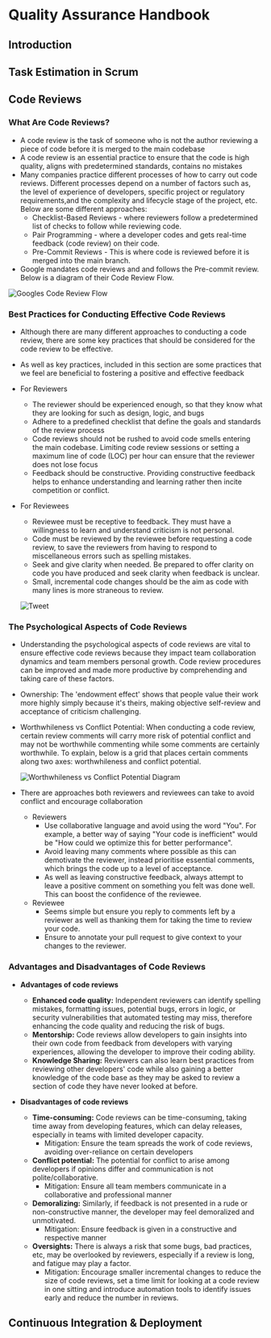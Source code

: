 # **Quality Assurance Handbook**

## Introduction

## Task Estimation in Scrum

## Code Reviews

### What Are Code Reviews?
 
 - A code review is the task of someone who is not the author reviewing a piece of code before it is merged to the main codebase 
 - A code review is an essential practice to ensure that the code is high quality, aligns with predetermined standards, contains no mistakes
 - Many companies practice different processes of how to carry out code reviews. Different processes depend on a number of factors such as, the level of experience of developers, specific project or regulatory requirements,and the complexity and lifecycle stage of the project, etc. Below are some different approaches:
    - Checklist-Based Reviews - where reviewers follow a predetermined list of checks to follow while reviewing code.
    - Pair Programming - where a developer codes and gets real-time feedback (code review) on their code.
    - Pre-Commit Reviews - This is where code is reviewed before it is merged into the main branch.
- Google mandates code reviews and and follows the Pre-commit review. Below is a diagram of their Code Review Flow.

![Googles Code Review Flow](../Image_Folder/GoogleCRFlow.png)

### Best Practices for Conducting Effective Code Reviews

- Although there are many different approaches to conducting a code review, there are some key practices that should be considered for the code review to be effective. 
- As well as key practices, included in this section are some practices that we feel are beneficial to fostering a positive and effective feedback 

- For Reviewers
    - The reviewer should be experienced enough, so that they know what they are looking for such as design, logic, and bugs
    - Adhere to a predefined checklist that define the goals and standards of the review process
    - Code reviews should not be rushed to avoid code smells entering the main codebase. Limiting code review sessions or setting a maximum line of code (LOC) per hour can ensure that the reviewer does not lose focus
    - Feedback should be constructive. Providing constructive feedback helps to enhance understanding and learning rather then incite competition or conflict.
- For Reviewees
    - Reviewee must be receptive to feedback. They must have a willingness to learn and understand criticism is not personal.
    - Code must be reviewed by the reviewee before requesting a code review, to save the reviewers from having to respond to miscellaneous errors such as spelling mistakes.
    - Seek and give clarity when needed. Be prepared to offer clarity on code you have produced and seek clarity when feedback is unclear.
    - Small, incremental code changes should be the aim as code with many lines is more straneous to review. 

    ![Tweet](../Image_Folder/@iamdeveloper_tweet.png)


### The Psychological Aspects of Code Reviews

- Understanding the psychological aspects of code reviews are vital to ensure effective code reviews because they impact team collaboration dynamics and team members personal growth. Code review procedures can be improved and made more productive by comprehending and taking care of these factors. 

- Ownership: The 'endowment effect' shows that people value their work more highly simply because it's theirs, making objective self-review and acceptance of criticism challenging.
- Worthwhileness vs Conflict Potential: When conducting a code review, certain review comments will carry more risk of potential conflict and may not be worthwhile commenting while some comments are certainly worthwhile. To explain, below is a grid that places certain comments along two axes: worthwhileness and conflict potential. 

    ![Worthwhileness vs Conflict Potential Diagram](../Image_Folder/WorthVSConflict.png)

- There are approaches both reviewers and reviewees can take to avoid conflict and encourage collaboration
    - Reviewers
        - Use collaborative language and avoid using the word "You". For example, a better way of saying "Your code is inefficient" would be "How could we optimize this for better performance".
        - Avoid leaving many comments where possible as this can demotivate the reviewer, instead prioritise essential comments, which brings the code up to a level of acceptance.
        - As well as leaving constructive feedback, always attempt to leave a positive comment on something you felt was done well. This can boost the confidence of the reviewee.
    - Reviewee
        - Seems simple but ensure you reply to comments left by a reviewer as well as thanking them for taking the time to review your code.
        - Ensure to annotate your pull request to give context to your changes to the reviewer.

### Advantages and Disadvantages of Code Reviews

- **Advantages of code reviews**
    - **Enhanced code quality:** Independent reviewers can identify spelling mistakes, formatting issues, potential bugs, errors in logic, or security vulnerabilities that automated testing may miss, therefore enhancing the code quality and reducing the risk of bugs.
    - **Mentorship:** Code reviews allow developers to gain insights into their own code from feedback from developers with varying experiences, allowing the developer to improve their coding ability.
    - **Knowledge Sharing:** Reviewers can also learn best practices from reviewing other developers' code while also gaining a better knowledge of the code base as they may be asked to review a section of code they have never looked at before.

- **Disadvantages of code reviews**
    - **Time-consuming:** Code reviews can be time-consuming, taking time away from developing features, which can delay releases, especially in teams with limited developer capacity.
        - Mitigation: Ensure the team spreads the work of code reviews, avoiding over-reliance on certain developers 
    - **Conflict potential:** The potential for conflict to arise among developers if opinions differ and communication is not polite/collaborative.
        - Mitigation: Ensure all team members communicate in a collaborative and professional manner 
    - **Demoralizing:** Similarly, if feedback is not presented in a rude or non-constructive manner, the developer may feel demoralized and unmotivated.
        - Mitigation: Ensure feedback is given in a constructive and respective manner 
    - **Oversights:** There is always a risk that some bugs, bad practices, etc, may be overlooked by reviewers, especially if a review is long, and fatigue may play a factor.
        - Mitigation: Encourage smaller incremental changes to reduce the size of code reviews, set a time limit for looking at a code review in one sitting and introduce automation tools to identify issues early and reduce the number in reviews.


## Continuous Integration & Deployment

